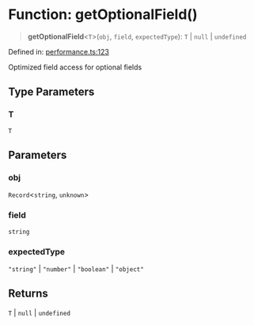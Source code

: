 # Function: getOptionalField()

> **getOptionalField**\<`T`\>(`obj`, `field`, `expectedType`): `T` \| `null` \| `undefined`

Defined in: [performance.ts:123](https://github.com/Nick2bad4u/dnsValidator/blob/main/src/performance.ts#L123)

Optimized field access for optional fields

## Type Parameters

### T

`T`

## Parameters

### obj

`Record`\<`string`, `unknown`\>

### field

`string`

### expectedType

`"string"` | `"number"` | `"boolean"` | `"object"`

## Returns

`T` \| `null` \| `undefined`
